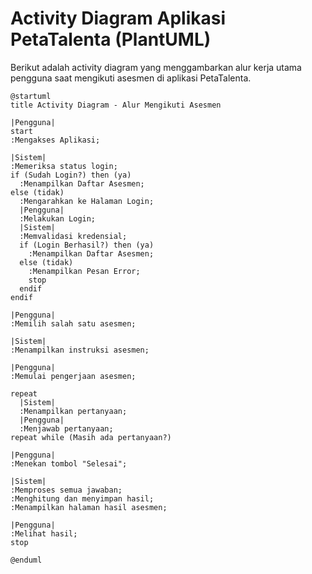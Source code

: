 
# Activity Diagram Aplikasi PetaTalenta (PlantUML)

Berikut adalah activity diagram yang menggambarkan alur kerja utama pengguna saat mengikuti asesmen di aplikasi PetaTalenta.

```plantuml
@startuml
title Activity Diagram - Alur Mengikuti Asesmen

|Pengguna|
start
:Mengakses Aplikasi;

|Sistem|
:Memeriksa status login;
if (Sudah Login?) then (ya)
  :Menampilkan Daftar Asesmen;
else (tidak)
  :Mengarahkan ke Halaman Login;
  |Pengguna|
  :Melakukan Login;
  |Sistem|
  :Memvalidasi kredensial;
  if (Login Berhasil?) then (ya)
    :Menampilkan Daftar Asesmen;
  else (tidak)
    :Menampilkan Pesan Error;
    stop
  endif
endif

|Pengguna|
:Memilih salah satu asesmen;

|Sistem|
:Menampilkan instruksi asesmen;

|Pengguna|
:Memulai pengerjaan asesmen;

repeat
  |Sistem|
  :Menampilkan pertanyaan;
  |Pengguna|
  :Menjawab pertanyaan;
repeat while (Masih ada pertanyaan?)

|Pengguna|
:Menekan tombol "Selesai";

|Sistem|
:Memproses semua jawaban;
:Menghitung dan menyimpan hasil;
:Menampilkan halaman hasil asesmen;

|Pengguna|
:Melihat hasil;
stop

@enduml
```
